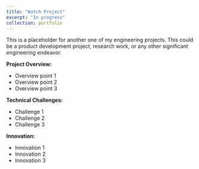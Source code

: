 ```yaml
---
title: "Watch Project"
excerpt: "In progress"
collection: portfolio
---
```


This is a placeholder for another one of my engineering projects. This could be a product development project, research
work, or any other significant engineering endeavor.

**Project Overview:**
- Overview point 1
- Overview point 2
- Overview point 3

**Technical Challenges:**
- Challenge 1
- Challenge 2
- Challenge 3

**Innovation:**
- Innovation 1
- Innovation 2
- Innovation 3
